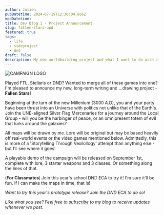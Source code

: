 ```yaml
---
author: Julien
pubDatetime: 2024-07-19T12:30:04.866Z
modDatetime:
title: Dev Blog 1 - Project Announcement
slug: fallen-stars-upd
featured: true
tags:
  - life
  - sideproject
  - dnd
draft: false
description: My new worldbuilding project and what I want to do with it!
---
```


![CAMPAIGN LOGO](/blog-images/FallenStarsLogo.png)

Played FTL, Stellaris or DND? Wanted to merge all of these games into one? I'm pleased to announce my new, long-term writing and ...drawing project - **Fallen Stars!**

Beginning at the turn of the new Millenium (3000 A.D), you and your party have been thrust into an Universe with politics not unlike that of the Earth's. Join the UNE-aligned Silver Flag Mercenaries for a journey around the Local Group - will you be the harbinger of peace, or an omnipresent totem of evil that lurks around the galaxies?

All maps will be drawn by me. Lore will be original but may be based heavily off real-world events or the video games mentioned below. Admittedly, this is more of a 'Storytelling Through Vexilollogy' attempt than anything else - but I'll see where it goes!

A playable demo of the campaign will be released on September 1st, complete with lore, 3 starter weapons and 3 classes. Or something along the lines of that.

(**For Classmates**)
Join this year's school DND ECA to try it! I'm sure it'll be fun. If I can make the maps in time, that is!

_Want to try this year's prototype release? Join the DND ECA to do so!_

_Like what you see? Feel free to [subscribe](https://thespacer-blog.com/subscribe/) to my blog to receive updates whenever we post._
